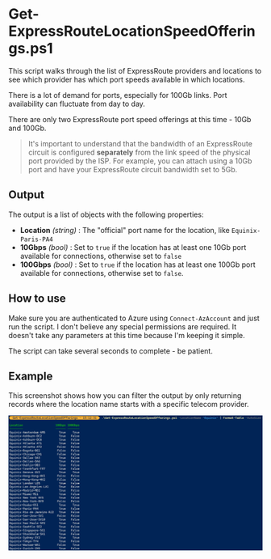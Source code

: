 # Get-ExpressRouteLocationSpeedOfferings.ps1

This script walks through the list of ExpressRoute providers and locations to see which provider has which port speeds available in which locations.  

There is a lot of demand for ports, especially for 100Gb links.  Port availability can fluctuate from day to day.

There are only two ExpressRoute port speed offerings at this time - 10Gb and 100Gb.

> It's important to understand that the bandwidth of an ExpressRoute circuit is configured **separately** from the link speed of the physical port provided by the ISP.  For example, you can attach using a 10Gb port and have your ExpressRoute circuit bandwidth set to 5Gb.

## Output

The output is a list of objects with the following properties:

* **Location** *(string)* : The "official" port name for the location, like `Equinix-Paris-PA4`
* **10Gbps** *(bool)* : Set to `true` if the location has at least one 10Gb port available for connections, otherwise set to `false`
* **100Gbps** *(bool)* : Set to `true` if the location has at least one 100Gb port available for connections, otherwise set to `false`.

## How to use

Make sure you are authenticated to Azure using `Connect-AzAccount` and just run the script.  I don't believe any special permissions are required.  It doesn't take any parameters at this time because I'm keeping it simple.

The script can take several seconds to complete - be patient.

## Example

This screenshot shows how you can filter the output by only returning records where the location name starts with a specific telecom provider.

![Screenshot](https://raw.githubusercontent.com/hooverken/ARMPowershell/main/Get-ExpressRouteLocationSpeedOfferings/Get-ExpressRouteLocationSpeedOfferings.png)